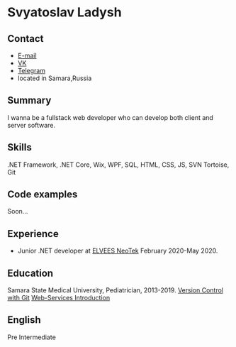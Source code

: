 # Svyatoslav Ladysh

## Contact
- [E-mail](ladyshsvyat@yandex.ru)
- [VK](https://vk.com/ladysh)
- [Telegram](https://t.me/supersvyat)
- located in Samara,Russia

## Summary
I wanna be a fullstack web developer who can develop both client and server software. 

## Skills
.NET Framework, .NET Core, Wix, WPF, SQL, HTML, CSS, JS, SVN Tortoise, Git

## Code examples
Soon...

## Experience
- Junior .NET developer at [ELVEES NeoTek](http://elvees-nt.com/) February 2020-May 2020.

## Education
Samara State Medical University, Pediatrician, 2013-2019.
[Version Control with Git](https://learn.epam.com/detailsPage?id=601f195a-d408-4439-a16d-0630ed2a412e)
[Web-Services Introduction](https://learn.epam.com/detailsPage?id=d0bbd4f6-7e31-4211-8793-92a95286c4a9)

## English
Pre Intermediate

